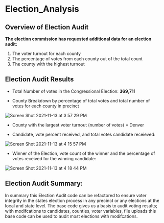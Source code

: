 # Election_Analysis

## Overview of Election Audit
**The election commission has requested additional data for an election audit:**
1) The voter turnout for each county
2) The percentage of votes from each county out of the total count
3) The county with the highest turnout

## Election Audit Results

- Total Number of votes in the Congressional Election: __369,711__

- County Breakdown by percentage of total votes and total number of votes for each county in precinct

![Screen Shot 2021-11-13 at 3 57 29 PM](https://user-images.githubusercontent.com/49954261/141660215-dd36a39c-8934-44b4-a80a-b3e21fa8e07a.png)

- County with the largest voter turnout (number of votes) = Denver

- Candidate, vote percent received, and total votes candidate receieved:

![Screen Shot 2021-11-13 at 4 15 57 PM](https://user-images.githubusercontent.com/49954261/141660569-89521703-0e4f-451f-9566-3d1d21767eb1.png)

- Winner of the Election, vote count of the winner and the percentage of votes received for the winning candidate:

![Screen Shot 2021-11-13 at 4 18 44 PM](https://user-images.githubusercontent.com/49954261/141660619-4b27bb8c-323c-441a-b7cf-9779c42adf73.png)


## Election Audit Summary:
In summary this Election Audit code can be refactored to ensure voter integrity in the states election process in any precinct or any elections at the local and state level. The base code gives us a basis to audit voting results; with modifcations to candidates, counties, voter variables, file uploads this base code can be used to audit most elections with modifcations.


